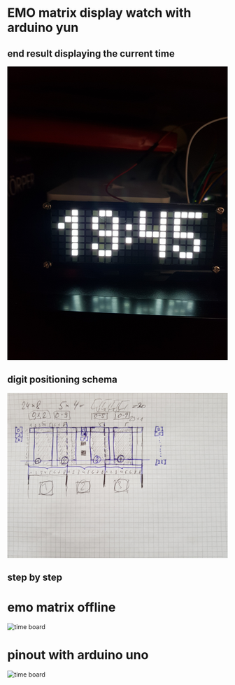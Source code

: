 # EMO matrix display watch with arduino yun

## end result displaying the current time
![time board](./img/watch_emo24_by_night.jpg)

## digit positioning schema
![time board](./img/watch_emo24_maxtix_display_control.jpg)

## step by step
# emo matrix offline
![time board](./img/watch_emo24_raw_offline.jpg.jpg)

# pinout with arduino uno
![time board](./img/watch_emo24_with_arduino_uno.jpg.jpg)
